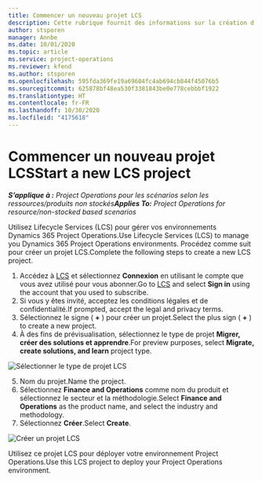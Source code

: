 ```yaml
---
title: Commencer un nouveau projet LCS
description: Cette rubrique fournit des informations sur la création d’un projet dans LCS pour votre environnement Project Operations.
author: stsporen
manager: Annbe
ms.date: 10/01/2020
ms.topic: article
ms.service: project-operations
ms.reviewer: kfend
ms.author: stsporen
ms.openlocfilehash: 595fda369fe19a69604fc4ab694cb844f45076b5
ms.sourcegitcommit: 625878bf48ea530f3381843be0e778cebbbf1922
ms.translationtype: HT
ms.contentlocale: fr-FR
ms.lasthandoff: 10/30/2020
ms.locfileid: "4175618"
---
```

# <a name="start-a-new-lcs-project"></a><span data-ttu-id="705d3-103">Commencer un nouveau projet LCS</span><span class="sxs-lookup"><span data-stu-id="705d3-103">Start a new LCS project</span></span>

<span data-ttu-id="705d3-104">_**S’applique à :** Project Operations pour les scénarios selon les ressources/produits non stockés_</span><span class="sxs-lookup"><span data-stu-id="705d3-104">_**Applies To:** Project Operations for resource/non-stocked based scenarios_</span></span>

<span data-ttu-id="705d3-105">Utilisez Lifecycle Services (LCS) pour gérer vos environnements Dynamics 365 Project Operations.</span><span class="sxs-lookup"><span data-stu-id="705d3-105">Use Lifecycle Services (LCS) to manage you Dynamics 365 Project Operations environments.</span></span> <span data-ttu-id="705d3-106">Procédez comme suit pour créer un projet LCS.</span><span class="sxs-lookup"><span data-stu-id="705d3-106">Complete the following steps to create a new LCS project.</span></span>

1. <span data-ttu-id="705d3-107">Accédez à [LCS](https://lcs.dynamics.com/Logon/Index) et sélectionnez **Connexion** en utilisant le compte que vous avez utilisé pour vous abonner.</span><span class="sxs-lookup"><span data-stu-id="705d3-107">Go to [LCS](https://lcs.dynamics.com/Logon/Index) and select **Sign in** using the account that you used to subscribe.</span></span>
2. <span data-ttu-id="705d3-108">Si vous y êtes invité, acceptez les conditions légales et de confidentialité.</span><span class="sxs-lookup"><span data-stu-id="705d3-108">If prompted, accept the legal and privacy terms.</span></span>
3. <span data-ttu-id="705d3-109">Sélectionnez le signe ( **+** ) pour créer un projet.</span><span class="sxs-lookup"><span data-stu-id="705d3-109">Select the plus sign ( **+** ) to create a new project.</span></span>
4. <span data-ttu-id="705d3-110">À des fins de prévisualisation, sélectionnez le type de projet **Migrer, créer des solutions et apprendre**.</span><span class="sxs-lookup"><span data-stu-id="705d3-110">For preview purposes, select **Migrate, create solutions, and learn** project type.</span></span>

  ![Sélectionner le type de projet LCS](./media/create-lcs-1.png)

5. <span data-ttu-id="705d3-112">Nom du projet.</span><span class="sxs-lookup"><span data-stu-id="705d3-112">Name the project.</span></span> 
6. <span data-ttu-id="705d3-113">Sélectionnez **Finance and Operations** comme nom du produit et sélectionnez le secteur et la méthodologie.</span><span class="sxs-lookup"><span data-stu-id="705d3-113">Select **Finance and Operations** as the product name, and select the industry and methodology.</span></span> 
7. <span data-ttu-id="705d3-114">Sélectionnez **Créer**.</span><span class="sxs-lookup"><span data-stu-id="705d3-114">Select **Create**.</span></span>

![Créer un projet LCS](./media/create-lcs-2.png)

<span data-ttu-id="705d3-116">Utilisez ce projet LCS pour déployer votre environnement Project Operations.</span><span class="sxs-lookup"><span data-stu-id="705d3-116">Use this LCS project to deploy your Project Operations environment.</span></span>


